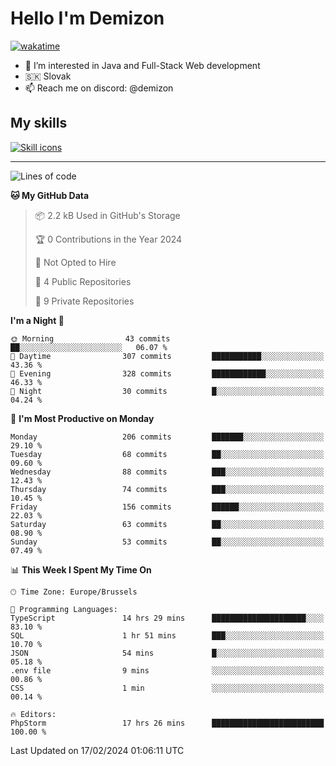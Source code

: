 # Hello I'm Demizon
[![wakatime](https://wakatime.com/badge/user/6ad1949f-d6d7-44f9-9eee-c35e54cc499b.svg)](https://wakatime.com/@6ad1949f-d6d7-44f9-9eee-c35e54cc499b)
- 👀 I’m interested in Java and Full-Stack Web development
- 🇸🇰 Slovak
- 📫 Reach me on discord: @demizon

## My skills
[![Skill icons](https://skillicons.dev/icons?i=java,js,ts,html,css,react,nextjs,tailwind,supabase,py,git,docker,linux,mysql,postgres,mongo&theme=dark)](https://github.com/Demizon3433)

---

<!--START_SECTION:waka-->
![Lines of code](https://img.shields.io/badge/From%20Hello%20World%20I%27ve%20Written-196.3%20thousand%20lines%20of%20code-blue)

**🐱 My GitHub Data** 

> 📦 2.2 kB Used in GitHub's Storage 
 > 
> 🏆 0 Contributions in the Year 2024
 > 
> 🚫 Not Opted to Hire
 > 
> 📜 4 Public Repositories 
 > 
> 🔑 9 Private Repositories 
 > 
**I'm a Night 🦉** 

```text
🌞 Morning                43 commits          ██░░░░░░░░░░░░░░░░░░░░░░░   06.07 % 
🌆 Daytime                307 commits         ███████████░░░░░░░░░░░░░░   43.36 % 
🌃 Evening                328 commits         ████████████░░░░░░░░░░░░░   46.33 % 
🌙 Night                  30 commits          █░░░░░░░░░░░░░░░░░░░░░░░░   04.24 % 
```
📅 **I'm Most Productive on Monday** 

```text
Monday                   206 commits         ███████░░░░░░░░░░░░░░░░░░   29.10 % 
Tuesday                  68 commits          ██░░░░░░░░░░░░░░░░░░░░░░░   09.60 % 
Wednesday                88 commits          ███░░░░░░░░░░░░░░░░░░░░░░   12.43 % 
Thursday                 74 commits          ███░░░░░░░░░░░░░░░░░░░░░░   10.45 % 
Friday                   156 commits         ██████░░░░░░░░░░░░░░░░░░░   22.03 % 
Saturday                 63 commits          ██░░░░░░░░░░░░░░░░░░░░░░░   08.90 % 
Sunday                   53 commits          ██░░░░░░░░░░░░░░░░░░░░░░░   07.49 % 
```


📊 **This Week I Spent My Time On** 

```text
🕑︎ Time Zone: Europe/Brussels

💬 Programming Languages: 
TypeScript               14 hrs 29 mins      █████████████████████░░░░   83.10 % 
SQL                      1 hr 51 mins        ███░░░░░░░░░░░░░░░░░░░░░░   10.70 % 
JSON                     54 mins             █░░░░░░░░░░░░░░░░░░░░░░░░   05.18 % 
.env file                9 mins              ░░░░░░░░░░░░░░░░░░░░░░░░░   00.86 % 
CSS                      1 min               ░░░░░░░░░░░░░░░░░░░░░░░░░   00.14 % 

🔥 Editors: 
PhpStorm                 17 hrs 26 mins      █████████████████████████   100.00 % 
```


 Last Updated on 17/02/2024 01:06:11 UTC
<!--END_SECTION:waka-->
